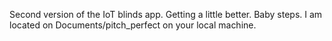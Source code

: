 Second version of the IoT blinds app. Getting a little better. Baby steps. I am located on Documents/pitch_perfect on your local machine.